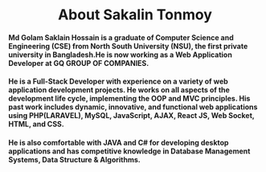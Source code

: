 
<h1 align="center">About Sakalin Tonmoy</h1>

#### Md Golam Saklain Hossain is a graduate of Computer Science and Engineering (CSE) from North South University (NSU), the first private university in Bangladesh.He is now working as a Web Application Developer at GQ GROUP OF COMPANIES.

#### He is a Full-Stack Developer with experience on a variety of web application development projects. He works on all aspects of the development life cycle, implementing the OOP and MVC principles. His past work includes dynamic, innovative, and functional web applications using PHP(LARAVEL), MySQL, JavaScript, AJAX, React JS, Web Socket, HTML, and CSS. 

#### He is also comfortable with JAVA and C# for developing desktop applications and has competitive knowledge in Database Management Systems, Data Structure & Algorithms.
